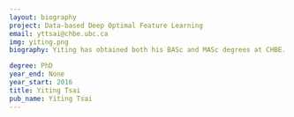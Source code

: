```yaml
---
layout: biography
project: Data-based Deep Optimal Feature Learning
email: yttsai@chbe.ubc.ca
img: yiting.png
biography: Yiting has obtained both his BASc and MASc degrees at CHBE. His current PhD research is focused on feature extraction, the identification of combined raw input variables which contribute to various process outcomes. This is achieved using Machine Learning algorithms such as Deep Learning, Variational Autoencoders, and Generative Adversarial Networks. Yiting is also working as a part-time data analyst in a consulting company, where he uses his fluency in Python to design predictive models to forecast and diagnose anomalies for real-time process data.

degree: PhD
year_end: None
year_start: 2016
title: Yiting Tsai
pub_name: Yiting Tsai
---
```

